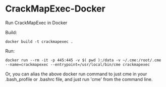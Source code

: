 # CrackMapExec-Docker
Run CrackMapExec in Docker

Build:

```
docker build -t crackmapexec .
```

Run:

```
docker run --rm -it -p 445:445 -v $( pwd ):/data -v ~/.cme:/root/.cme --name=crackmapexec --entrypoint=/usr/local/bin/cme crackmapexec
```

Or, you can alias the above docker run command to just cme in your .bash_profile or .bashrc file, and just run 'cme' from the command line.

